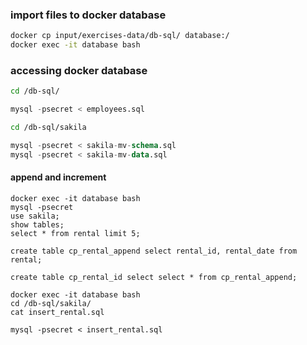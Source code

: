 ### import files to docker database

``` sh
docker cp input/exercises-data/db-sql/ database:/
docker exec -it database bash
```

### accessing docker database
``` sh
cd /db-sql/
```
``` sql
mysql -psecret < employees.sql
```
``` sh
cd /db-sql/sakila
```
``` sql
mysql -psecret < sakila-mv-schema.sql
mysql -psecret < sakila-mv-data.sql

```
#### append and increment
```
docker exec -it database bash
mysql -psecret
use sakila;
show tables;
select * from rental limit 5;

create table cp_rental_append select rental_id, rental_date from rental;

create table cp_rental_id select select * from cp_rental_append;

docker exec -it database bash
cd /db-sql/sakila/
cat insert_rental.sql

mysql -psecret < insert_rental.sql

```
